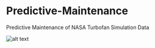 # Predictive-Maintenance
Predictive Maintenance of NASA Turbofan Simulation Data



  ![alt text](https://assets.bwbx.io/images/users/iqjWHBFdfxIU/ilRo9S2KfRjI/v1/1000x-1.jpg)

